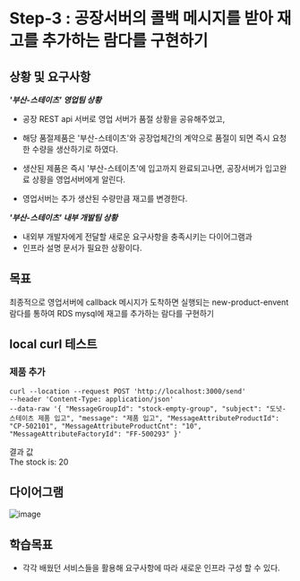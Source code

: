 # Step-3 : 공장서버의 콜백 메시지를 받아 재고를 추가하는 람다를 구현하기

## 상황 및 요구사항
***'부산-스테이츠' 영업팀 상황***
- 공장 REST api 서버로 영업 서버가 품절 상황을 공유해주었고, 
- 해당 품절제품은 '부산-스테이츠'와 공장업체간의 계약으로 품절이 되면 즉시 요청한 수량을 생산하기로 하였다.

- 생산된 제품은 즉시 '부산-스테이츠'에 입고까지 완료되고나면, 공장서버가 입고완료 상황을 영업서버에게 알린다. 
- 영업서버는 추가 생산된 수량만큼 재고를 변경한다.

***'부산-스테이츠' 내부 개발팀 상황***
- 내외부 개발자에게 전달할 새로운 요구사항을 충족시키는 다이어그램과 
- 인프라 설명 문서가 필요한 상황이다. 

## 목표 
최종적으로 영업서버에 callback 메시지가 도착하면 실행되는 new-product-envent람다를 통하여 RDS mysql에 재고를 추가하는 람다를 구현하기

## local curl 테스트
### 제품 추가
```
curl --location --request POST 'http://localhost:3000/send'
--header 'Content-Type: application/json'
--data-raw '{ "MessageGroupId": "stock-empty-group", "subject": "도넛-스테이츠 제품 입고", "message": "제품 입고", "MessageAttributeProductId": "CP-502101", "MessageAttributeProductCnt": "10", "MessageAttributeFactoryId": "FF-500293" }'
```

결과 값 <br>
The stock is: 20

## 다이어그램
![image](https://user-images.githubusercontent.com/50437623/173333466-f228e25a-f770-4e8e-b968-94059c639207.png)


## 학습목표 
- 각각 배웠던 서비스들을 활용해 요구사항에 따라 새로운 인프라 구성 할 수 있다.


